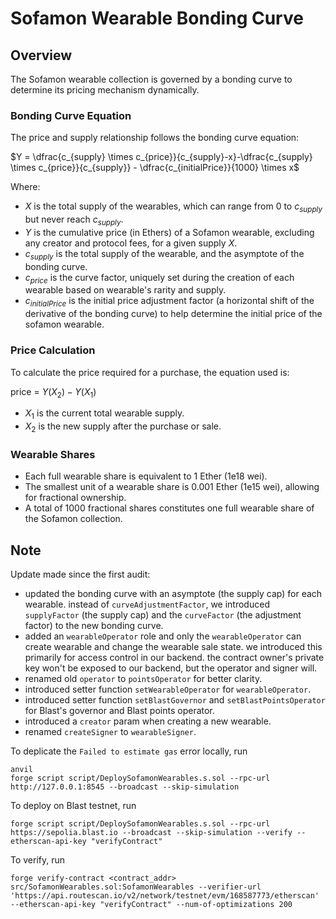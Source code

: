 # Sofamon Wearable Bonding Curve

## Overview
The Sofamon wearable collection is governed by a bonding curve to determine its pricing mechanism dynamically.

### Bonding Curve Equation
The price and supply relationship follows the bonding curve equation:

$Y = \dfrac{c_{supply} \times c_{price}}{c_{supply}-x}-\dfrac{c_{supply} \times c_{price}}{c_{supply}} - \dfrac{c_{initialPrice}}{1000} \times x$ 

Where:
- $X$ is the total supply of the wearables, which can range from 0 to $c_{supply}$ but never reach $c_{supply}$.
- $Y$ is  the cumulative price (in Ethers) of a Sofamon wearable, excluding any creator and protocol fees, for a given supply $X$.
- $c_{supply}$ is the total supply of the wearable, and the asymptote of the bonding curve. 
- $c_{price}$ is the curve factor, uniquely set during the creation of each wearable based on wearable's rarity and supply.
- $c_{initialPrice}$ is the initial price adjustment factor (a horizontal shift of the derivative of the bonding curve) to help determine the initial price of the sofamon wearable. 

### Price Calculation
To calculate the price required for a purchase, the equation used is:

price = $Y(X_2) - Y(X_1)$

- $X_1$ is the current total wearable supply.
- $X_2$ is the new supply after the purchase or sale.

### Wearable Shares
- Each full wearable share is equivalent to 1 Ether (1e18 wei).
- The smallest unit of a wearable share is 0.001 Ether (1e15 wei), allowing for fractional ownership.
- A total of 1000 fractional shares constitutes one full wearable share of the Sofamon collection.

## Note
Update made since the first audit:
- updated the bonding curve with an asymptote (the supply cap) for each wearable. instead of `curveAdjustmentFactor`, we introduced `supplyFactor` (the supply cap) and the `curveFactor` (the adjustment factor) to the new bonding curve.
- added an `wearableOperator` role and only the `wearableOperator` can create wearable and change the wearable sale state. we introduced this primarily for access control in our backend. the contract owner's private key won't be exposed to our backend, but the operator and signer will. 
- renamed old `operator` to `pointsOperator` for better clarity.
- introduced setter function `setWearableOperator` for `wearableOperator`.
- introduced setter function `setBlastGovernor` and `setBlastPointsOperator` for Blast's governor and Blast points operator. 
- introduced a `creator` param when creating a new wearable.
- renamed `createSigner` to `wearableSigner`.


To deplicate the `Failed to estimate gas` error locally,
run
```
anvil
forge script script/DeploySofamonWearables.s.sol --rpc-url http://127.0.0.1:8545 --broadcast --skip-simulation
```

To deploy on Blast testnet, run
```
forge script script/DeploySofamonWearables.s.sol --rpc-url https://sepolia.blast.io --broadcast --skip-simulation --verify --etherscan-api-key "verifyContract"
```

To verify, run
```
forge verify-contract <contract_addr> src/SofamonWearables.sol:SofamonWearables --verifier-url 'https://api.routescan.io/v2/network/testnet/evm/168587773/etherscan' --etherscan-api-key "verifyContract" --num-of-optimizations 200
```